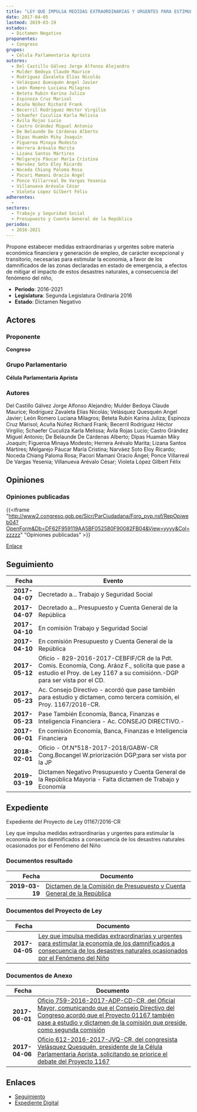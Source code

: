 ```yaml
---
title: "LEY QUE IMPULSA MEDIDAS EXTRAORDINARIAS Y URGENTES PARA ESTIMULAR LA ECONOMÍA DE LOS DAMNIFICADOS A CONSECUENCIAS DE LOS DESASTRES NATURALES OCASIONADOS POR EL FENÓMENO DEL NIÑO"
date: 2017-04-05
lastmod: 2019-03-19
estados: 
  - Dictamen Negativo
proponentes: 
  - Congreso
grupos: 
  - Célula Parlamentaria Aprista
autores: 
  - Del Castillo Gálvez Jorge Alfonso Alejandro
  - Mulder Bedoya Claude Maurice
  - Rodríguez Zavaleta Elías Nicolás
  - Velásquez Quesquén Angel Javier
  - León Romero Luciana Milagros
  - Beteta Rubín Karina Juliza
  - Espinoza Cruz Marisol
  - Acuña Núñez Richard Frank
  - Becerril Rodríguez Héctor Virgilio
  - Schaefer Cuculiza Karla Melissa
  - Ávila Rojas Lucio
  - Castro Grández Miguel Antonio
  - De Belaunde De Cárdenas Alberto
  - Dipas Huamán Miky Joaquín
  - Figueroa Minaya Modesto
  - Herrera Arévalo Marita
  - Lizana Santos Mártires
  - Melgarejo Páucar María Cristina
  - Narváez Soto Eloy Ricardo
  - Noceda Chiang Paloma Rosa
  - Pacori Mamani Oracio Ángel
  - Ponce Villarreal De Vargas Yesenia
  - Villanueva Arévalo César
  - Violeta López Gilbert Félix
adherentes: 
  - 
sectores: 
  - Trabajo y Seguridad Social
  - Presupuesto y Cuenta General de la República
periodos: 
  - 2016-2021
---
```


Propone estabecer medidas extraordinarias y urgentes sobre materia económica financiera y generación de empleo, de carácter excepcional y transitorio, necesarias para estimular la economía, a favor de los damnificados de las zonas declaradas en estado de emergencia, a efectos de mitigar el impacto de estos desastres naturales, a consecuencia del fenómeno del niño,

- **Periodo**: 2016-2021
- **Legislatura**: Segunda Legislatura Ordinaria 2016
- **Estado**: Dictamen Negativo

## Actores

### Proponente

**Congreso**

### Grupo Parlamentario

**Célula Parlamentaria Aprista**

### Autores

Del Castillo Gálvez Jorge Alfonso Alejandro; Mulder Bedoya Claude Maurice; Rodríguez Zavaleta Elías Nicolás; Velásquez Quesquén Angel Javier; León Romero Luciana Milagros; Beteta Rubín Karina Juliza; Espinoza Cruz Marisol; Acuña Núñez Richard Frank; Becerril Rodríguez Héctor Virgilio; Schaefer Cuculiza Karla Melissa; Ávila Rojas Lucio; Castro Grández Miguel Antonio; De Belaunde De Cárdenas Alberto; Dipas Huamán Miky Joaquín; Figueroa Minaya Modesto; Herrera Arévalo Marita; Lizana Santos Mártires; Melgarejo Páucar María Cristina; Narváez Soto Eloy Ricardo; Noceda Chiang Paloma Rosa; Pacori Mamani Oracio Ángel; Ponce Villarreal De Vargas Yesenia; Villanueva Arévalo César; Violeta López Gilbert Félix


## Opiniones

### Opiniones publicadas

{{<iframe "http://www2.congreso.gob.pe/Sicr/ParCiudadana/Foro_pvp.nsf/RepOpiweb04?OpenForm&Db=DF62F959119AA5BF052580F90082FB04&View=yyyy&Col=zzzzz" "Opiniones publicadas" >}}

[Enlace](http://www2.congreso.gob.pe/Sicr/ParCiudadana/Foro_pvp.nsf/RepOpiweb04?OpenForm&Db=DF62F959119AA5BF052580F90082FB04&View=yyyy&Col=zzzzz)

## Seguimiento

| Fecha | Evento |
|------:|--------|
| **2017-04-07** | Decretado a... Trabajo y Seguridad Social|
| **2017-04-07** | Decretado a... Presupuesto y Cuenta General de la República|
| **2017-04-10** | En comisión Trabajo y Seguridad Social|
| **2017-04-10** | En comisión Presupuesto y Cuenta General de la República|
| **2017-05-12** | Oficio - 829-2016-2017-CEBFIF/CR de la Pdt. Comis. Economía, Cong. Aráoz F., solicita que pase a estudio el Proy. de Ley 1167 a su comisiónn.-DGP para ser vista por el CD.|
| **2017-05-23** | Ac. Consejo Directivo - acordó que pase también para estudio y dictamen, como tercera comisión, el Proy. 1167/2016-CR.|
| **2017-05-23** | Pase También Economía, Banca, Finanzas e Inteligencia Financiera - Ac. CONSEJO DIRECTIVO.-|
| **2017-06-01** | En comisión Economía, Banca, Finanzas e Inteligencia Financiera|
| **2018-02-01** | Oficio - Of.N°518-2017-2018/GABW-CR Cong.Bocangel W.priorización DGP;para ser vista por la JP|
| **2019-03-19** | Dictamen Negativo Presupuesto y Cuenta General de la República Mayoria - Falta dictamen de Trabajo y Economía|


## Expediente

Expediente del Proyecto de Ley 01167/2016-CR

Ley que impulsa medidas extraordinarias y urgentes para estimular la economía de los damnificados a consecuencia de los desastres naturales ocasionados por el Fenómeno del Niño


### Documentos resultado

| Fecha | Documento |
|------:|--------|
| **2019-03-19** | [Dictamen de la Comisión de Presupuesto y Cuenta General de la República](http://www.leyes.congreso.gob.pe/Documentos/2016_2021/Dictamenes/Proyectos_de_Ley/01167DC17MAY20190319.pdf) |

### Documentos del Proyecto de Ley

| Fecha | Documento |
|------:|--------|
| **2017-04-05** | [Ley que impulsa medidas extraordinarias y urgentes para estimular la economía de los damnificados a consecuencia de los desastres naturales ocasionados por el Fenómeno del Niño](http://www.leyes.congreso.gob.pe/Documentos/2016_2021/Proyectos_de_Ley_y_de_Resoluciones_Legislativas/PL0116720170405.pdf) |

### Documentos de Anexo

| Fecha | Documento |
|------:|--------|
| **2017-06-01** | [Oficio 759-2016-2017-ADP-CD-CR, del Oficial Mayor, comunicando que el Consejo Directivo del Congreso acordó que el Proyecto 01167 también pase a estudio y dictamen de la comisión que preside, como segunda comisión](http://www.leyes.congreso.gob.pe/Documentos/2016_2021/Oficios/Oficialia_Mayor/OFICIO-759-2016-2017-ADP-CD-CR.pdf) |
| **2017-04-06** | [Oficio 612-2016-2017-JVQ-CR, del congresista Velásquez Quesquén, presidente de la Célula Parlamentaria Aprista, solicitando se priorice el debate del Proyecto 1167](http://www.leyes.congreso.gob.pe/Documentos/2016_2021/Oficios/Grupos_Parlamentarios/OFICIO-612-2016-2017-JVQ-CR.pdf) |

## Enlaces 

- [Seguimiento](http://www2.congreso.gob.pe/Sicr/TraDocEstProc/CLProLey2016.nsf/f7fff46988ca05b1052578e100829cc7/140b6824b273ff24052580f9007fcc5d?OpenDocument)
- [Expediente Digital](http://www2.congreso.gob.pe/Sicr/TraDocEstProc/CLProLey2016.nsf/f7fff46988ca05b1052578e100829cc7/140b6824b273ff24052580f9007fcc5d?OpenDocument&Click=05257FB7005EB655.eb71d0cf91d8294e05256cdf006b5706/$Body/0.1C6C)
